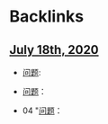 
# Backlinks
## [July 18th, 2020](<July 18th, 2020.md>)
- [问题](<问题.md>):

- [问题](<问题.md>)：

- 04 "[问题](<问题.md>)：

